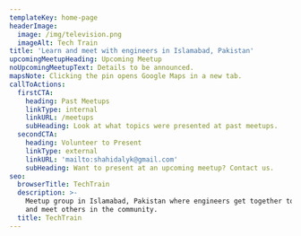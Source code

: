```yaml
---
templateKey: home-page
headerImage:
  image: /img/television.png
  imageAlt: Tech Train
title: 'Learn and meet with engineers in Islamabad, Pakistan'
upcomingMeetupHeading: Upcoming Meetup
noUpcomingMeetupText: Details to be announced.
mapsNote: Clicking the pin opens Google Maps in a new tab.
callToActions:
  firstCTA:
    heading: Past Meetups
    linkType: internal
    linkURL: /meetups
    subHeading: Look at what topics were presented at past meetups.
  secondCTA:
    heading: Volunteer to Present
    linkType: external
    linkURL: 'mailto:shahidalyk@gmail.com'
    subHeading: Want to present at an upcoming meetup? Contact us.
seo:
  browserTitle: TechTrain
  description: >-
    Meetup group in Islamabad, Pakistan where engineers get together to learn
    and meet others in the community.
  title: TechTrain
---
```


